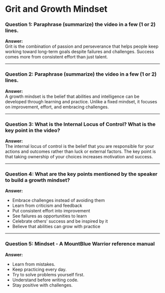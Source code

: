 # Grit and Growth Mindset

### Question 1: Paraphrase (summarize) the video in a few (1 or 2) lines.
**Answer:**  
Grit is the combination of passion and perseverance that helps people keep working toward long-term goals despite failures and challenges. Success comes more from consistent effort than just talent.

---

### Question 2: Paraphrase (summarize) the video in a few (1 or 2) lines.
**Answer:**  
A growth mindset is the belief that abilities and intelligence can be developed through learning and practice. Unlike a fixed mindset, it focuses on improvement, effort, and embracing challenges.

---

### Question 3: What is the Internal Locus of Control? What is the key point in the video?
**Answer:**  
The internal locus of control is the belief that you are responsible for your actions and outcomes rather than luck or external factors. The key point is that taking ownership of your choices increases motivation and success.

---

### Question 4: What are the key points mentioned by the speaker to build a growth mindset?
**Answer:**  
- Embrace challenges instead of avoiding them  
- Learn from criticism and feedback  
- Put consistent effort into improvement  
- See failures as opportunities to learn  
- Celebrate others’ success and be inspired by it  
- Believe that abilities can grow with practice  

---

### Question 5: Mindset - A MountBlue Warrior reference manual
**Answer:**  
- Learn from mistakes.  
- Keep practicing every day.  
- Try to solve problems yourself first.  
- Understand before writing code.  
- Stay positive with challenges.  
